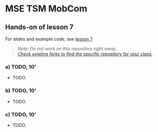 # MSE TSM MobCom
## Hands-on of lesson 7
For slides and example code, see [lesson 7](../../../mse-tsm-mobcom/blob/master/07/README.md)

> *Note: Do not work on this repository right away.*<br/>
> *[Check existing forks to find the specific repository for your class.](../../network/members)*

### a) TODO, 10'
* TODO.

### b) TODO, 10'
* TODO.

### c) TODO, 10'
* TODO.
